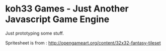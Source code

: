 koh33 Games - Just Another Javascript Game Engine
===============

Just prototyping some stuff.

Spritesheet is from : http://opengameart.org/content/32x32-fantasy-tileset